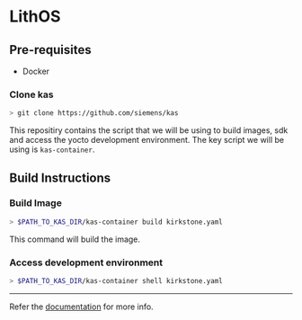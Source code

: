 # LithOS

## Pre-requisites
- Docker

### Clone kas
```sh
> git clone https://github.com/siemens/kas
```

This repositiry contains the script that we will be using to build images, sdk and access the yocto development environment. The key script we will be using is `kas-container`.

## Build Instructions

### Build Image
```sh
> $PATH_TO_KAS_DIR/kas-container build kirkstone.yaml
```

This command will build the image.

### Access development environment
```sh
> $PATH_TO_KAS_DIR/kas-container shell kirkstone.yaml
```

---

Refer the [documentation](https://kas.readthedocs.io/en/latest/) for more info. 
